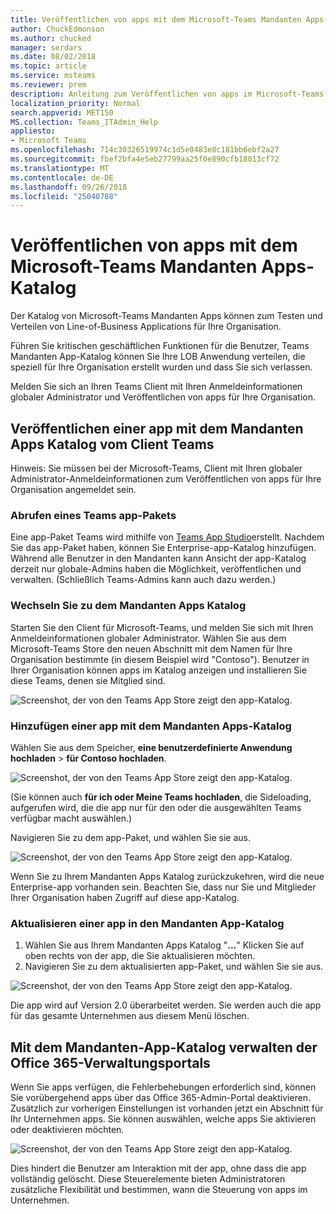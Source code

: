 ```yaml
---
title: Veröffentlichen von apps mit dem Microsoft-Teams Mandanten Apps-Katalog
author: ChuckEdmonson
ms.author: chucked
manager: serdars
ms.date: 08/02/2018
ms.topic: article
ms.service: msteams
ms.reviewer: prem
description: Anleitung zum Veröffentlichen von apps im Microsoft-Teams Mandanten Apps Katalog.
localization_priority: Normal
search.appverid: MET150
MS.collection: Teams_ITAdmin_Help
appliesto:
- Microsoft Teams
ms.openlocfilehash: 714c30326519974c1d5e0483e8c181bb6ebf2a27
ms.sourcegitcommit: fbef2bfa4e5eb27799aa25f0e890cfb18013cf72
ms.translationtype: MT
ms.contentlocale: de-DE
ms.lasthandoff: 09/26/2018
ms.locfileid: "25040788"
---
```

<a name="publish-apps-to-the-microsoft-teams-tenant-apps-catalog"></a>Veröffentlichen von apps mit dem Microsoft-Teams Mandanten Apps-Katalog
=======================================================

Der Katalog von Microsoft-Teams Mandanten Apps können zum Testen und Verteilen von Line-of-Business Applications für Ihre Organisation. 

Führen Sie kritischen geschäftlichen Funktionen für die Benutzer, Teams Mandanten App-Katalog können Sie Ihre LOB Anwendung verteilen, die speziell für Ihre Organisation erstellt wurden und dass Sie sich verlassen. 
 
Melden Sie sich an Ihren Teams Client mit Ihren Anmeldeinformationen globaler Administrator und Veröffentlichen von apps für Ihre Organisation. 

## <a name="publish-an-app-to-the-tenant-apps-catalog-from-the-teams-client"></a>Veröffentlichen einer app mit dem Mandanten Apps Katalog vom Client Teams

Hinweis: Sie müssen bei der Microsoft-Teams, Client mit Ihren globaler Administrator-Anmeldeinformationen zum Veröffentlichen von apps für Ihre Organisation angemeldet sein.

### <a name="get-a-teams-app-package"></a>Abrufen eines Teams app-Pakets

Eine app-Paket Teams wird mithilfe von [Teams App Studio](https://docs.microsoft.com/microsoftteams/platform/get-started/get-started-app-studio)erstellt. Nachdem Sie das app-Paket haben, können Sie Enterprise-app-Katalog hinzufügen. Während alle Benutzer in den Mandanten kann Ansicht der app-Katalog derzeit nur globale-Admins haben die Möglichkeit, veröffentlichen und verwalten. (Schließlich Teams-Admins kann auch dazu werden.)

### <a name="go-to-the-tenant-apps-catalog"></a>Wechseln Sie zu dem Mandanten Apps Katalog

Starten Sie den Client für Microsoft-Teams, und melden Sie sich mit Ihren Anmeldeinformationen globaler Administrator. Wählen Sie aus dem Microsoft-Teams Store den neuen Abschnitt mit dem Namen für Ihre Organisation bestimmte (in diesem Beispiel wird "Contoso"). Benutzer in Ihrer Organisation können apps im Katalog anzeigen und installieren Sie diese Teams, denen sie Mitglied sind. 

![Screenshot, der von den Teams App Store zeigt den app-Katalog.](media/private-app-store-teams-image01.png)

### <a name="add-an-app-to-the-tenant-apps-catalog"></a>Hinzufügen einer app mit dem Mandanten Apps-Katalog

Wählen Sie aus dem Speicher, **eine benutzerdefinierte Anwendung hochladen** > **für Contoso hochladen**.

![Screenshot, der von den Teams App Store zeigt den app-Katalog.](media/private-app-store-teams-image02.png)

(Sie können auch **für ich oder Meine Teams hochladen**, die Sideloading, aufgerufen wird, die die app nur für den oder die ausgewählten Teams verfügbar macht auswählen.) 

Navigieren Sie zu dem app-Paket, und wählen Sie sie aus.

![Screenshot, der von den Teams App Store zeigt den app-Katalog.](media/private-app-store-teams-image03.png)

Wenn Sie zu Ihrem Mandanten Apps Katalog zurückzukehren, wird die neue Enterprise-app vorhanden sein. Beachten Sie, dass nur Sie und Mitglieder Ihrer Organisation haben Zugriff auf diese app-Katalog.

### <a name="update-an-app-in-the-tenant-apps-catalog"></a>Aktualisieren einer app in den Mandanten App-Katalog

1. Wählen Sie aus Ihrem Mandanten Apps Katalog "**...**" Klicken Sie auf oben rechts von der app, die Sie aktualisieren möchten.
2. Navigieren Sie zu dem aktualisierten app-Paket, und wählen Sie sie aus.

![Screenshot, der von den Teams App Store zeigt den app-Katalog.](media/private-app-store-teams-image04.png)

Die app wird auf Version 2.0 überarbeitet werden. Sie werden auch die app für das gesamte Unternehmen aus diesem Menü löschen.

## <a name="use-the-office-365-admin-portal-to-manage-the-tenant-apps-catalog"></a>Mit dem Mandanten-App-Katalog verwalten der Office 365-Verwaltungsportals

Wenn Sie apps verfügen, die Fehlerbehebungen erforderlich sind, können Sie vorübergehend apps über das Office 365-Admin-Portal deaktivieren. Zusätzlich zur vorherigen Einstellungen ist vorhanden jetzt ein Abschnitt für Ihr Unternehmen apps. Sie können auswählen, welche apps Sie aktivieren oder deaktivieren möchten.

![Screenshot, der von den Teams App Store zeigt den app-Katalog.](media/private-app-store-teams-image05.png)

Dies hindert die Benutzer am Interaktion mit der app, ohne dass die app vollständig gelöscht. Diese Steuerelemente bieten Administratoren zusätzliche Flexibilität und bestimmen, wann die Steuerung von apps im Unternehmen. 


